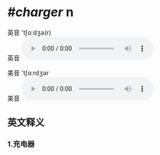 # ***\#charger*** n
英音 'tʃɑːdʒə(r)  
英音
<audio src="./media/charger1_AAC.aac" controls="controls"></audio>

美音 'tʃɑːrdʒər  
美音
<audio src="./media/charger 2_AAC.aac" controls="controls"></audio>



  

英文释义
---
### 1.**充电器**  


